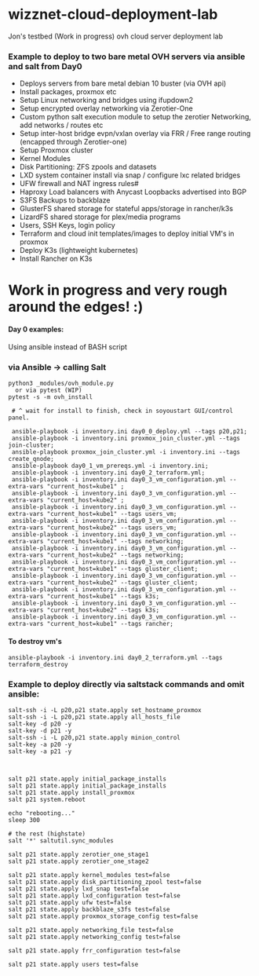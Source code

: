 # wizznet-cloud-deployment-lab
Jon's testbed (Work in progress) ovh cloud server deployment lab

### Example to deploy to two bare metal OVH servers via ansible and salt from Day0

* Deploys servers from bare metal debian 10 buster (via OVH api)
* Install packages, proxmox etc
* Setup Linux networking and bridges using ifupdown2
* Setup encrypted overlay networking via Zerotier-One
* Custom python salt execution module to setup the zerotier Networking, add networks / routes etc
* Setup inter-host bridge evpn/vxlan overlay via FRR / Free range routing (encapped through Zerotier-one)
* Setup Proxmox cluster
* Kernel Modules
* Disk Partitioning: ZFS zpools and datasets
* LXD system container install via snap / configure lxc related bridges
* UFW firewall and NAT ingress rules#
* Haproxy Load balancers with Anycast Loopbacks advertised into BGP
* S3FS Backups to backblaze
* GlusterFS shared storage for stateful apps/storage in rancher/k3s 
* LizardFS shared storage for plex/media programs
* Users, SSH Keys, login policy
* Terraform and cloud init templates/images to deploy initial VM's in proxmox
* Deploy K3s (lightweight kubernetes)
* Install Rancher on K3s

# Work in progress and very rough around the edges! :) 

#### Day 0 examples:
Using ansible instead of BASH script
### via Ansible -> calling Salt

```
python3 _modules/ovh_module.py
  or via pytest (WIP)
pytest -s -m ovh_install
 
 # ^ wait for install to finish, check in soyoustart GUI/control panel.

 ansible-playbook -i inventory.ini day0_0_deploy.yml --tags p20,p21;
 ansible-playbook -i inventory.ini proxmox_join_cluster.yml --tags join-cluster;
 ansible-playbook proxmox_join_cluster.yml -i inventory.ini --tags create_qnode;
 ansible-playbook day0_1_vm_prereqs.yml -i inventory.ini;
 ansible-playbook -i inventory.ini day0_2_terraform.yml;
 ansible-playbook -i inventory.ini day0_3_vm_configuration.yml --extra-vars "current_host=kube1" ;
 ansible-playbook -i inventory.ini day0_3_vm_configuration.yml --extra-vars "current_host=kube2" ;
 ansible-playbook -i inventory.ini day0_3_vm_configuration.yml --extra-vars "current_host=kube1" --tags users_vm;
 ansible-playbook -i inventory.ini day0_3_vm_configuration.yml --extra-vars "current_host=kube2" --tags users_vm;
 ansible-playbook -i inventory.ini day0_3_vm_configuration.yml --extra-vars "current_host=kube1" --tags networking;
 ansible-playbook -i inventory.ini day0_3_vm_configuration.yml --extra-vars "current_host=kube2" --tags networking;
 ansible-playbook -i inventory.ini day0_3_vm_configuration.yml --extra-vars "current_host=kube1" --tags gluster_client;
 ansible-playbook -i inventory.ini day0_3_vm_configuration.yml --extra-vars "current_host=kube2" --tags gluster_client;
 ansible-playbook -i inventory.ini day0_3_vm_configuration.yml --extra-vars "current_host=kube1" --tags k3s;
 ansible-playbook -i inventory.ini day0_3_vm_configuration.yml --extra-vars "current_host=kube2" --tags k3s;
 ansible-playbook -i inventory.ini day0_3_vm_configuration.yml --extra-vars "current_host=kube1" --tags rancher;
 ```
 
 #### To destroy vm's
 `ansible-playbook -i inventory.ini day0_2_terraform.yml --tags terraform_destroy`

 ### Example to deploy directly via saltstack commands and omit ansible:

 ```
salt-ssh -i -L p20,p21 state.apply set_hostname_proxmox
salt-ssh -i -L p20,p21 state.apply all_hosts_file
salt-key -d p20 -y
salt-key -d p21 -y
salt-ssh -i -L p20,p21 state.apply minion_control
salt-key -a p20 -y
salt-key -a p21 -y



salt p21 state.apply initial_package_installs
salt p21 state.apply initial_package_installs
salt p21 state.apply install_proxmox
salt p21 system.reboot

echo "rebooting..."
sleep 300

# the rest (highstate)
salt '*' saltutil.sync_modules

salt p21 state.apply zerotier_one_stage1
salt p21 state.apply zerotier_one_stage2

salt p21 state.apply kernel_modules test=false
salt p21 state.apply disk_partitioning_zpool test=false
salt p21 state.apply lxd_snap test=false
salt p21 state.apply lxd_configuration test=false
salt p21 state.apply ufw test=false
salt p21 state.apply backblaze_s3fs test=false
salt p21 state.apply proxmox_storage_config test=false

salt p21 state.apply networking_file test=false
salt p21 state.apply networking_config test=false

salt p21 state.apply frr_configuration test=false

salt p21 state.apply users test=false
 ```
